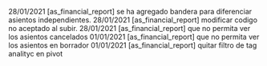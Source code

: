 28/01/2021 [as_financial_report] se ha agregado bandera para diferenciar asientos independientes.
28/01/2021 [as_financial_report] modificar codigo no aceptado al subir.
28/01/2021 [as_financial_report] que no permita ver los asientos cancelados
01/01/2021 [as_financial_report] que no permita ver los asientos en borrador
01/01/2021 [as_financial_report] quitar filtro de tag analityc en pivot